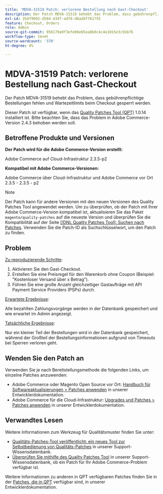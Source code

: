 ```yaml
---
title: 'MDVA-31519 Patch: verlorene Bestellung nach Gast-Checkout'
description: Der Patch MDVA-31519 behebt das Problem, dass gebührenpflichtige Bestellungen fehlen und Wartezeitlimits beim Checkout gesperrt werden.
exl-id: 2b4f9992-d58d-434f-adf8-d8ad8f761755
feature: Checkout, Orders
role: Admin
source-git-commit: 958179e0f3efe08e65ea8b0c4c4e1015e3c5bb76
workflow-type: tm+mt
source-wordcount: '370'
ht-degree: 0%

---
```


# MDVA-31519 Patch: verlorene Bestellung nach Gast-Checkout

Der Patch MDVA-31519 behebt das Problem, dass gebührenpflichtige Bestellungen fehlen und Wartezeitlimits beim Checkout gesperrt werden.

Dieser Patch ist verfügbar, wenn das [Quality Patches Tool (QPT)](https://devdocs.magento.com/guides/v2.4/comp-mgr/patching.html#mqp) 1.0.14 installiert ist. Bitte beachten Sie, dass das Problem in Adobe Commerce-Version 2.4.3 behoben werden soll.

## Betroffene Produkte und Versionen

**Der Patch wird für die Adobe Commerce-Version erstellt:**

Adobe Commerce auf Cloud-Infrastruktur 2.3.5-p2

**Kompatibel mit Adobe Commerce-Versionen:**

Adobe Commerce über Cloud-Infrastruktur und Adobe Commerce vor Ort 2.3.5 - 2.3.5 - p2

>[!NOTE]
>
>Der Patch kann für andere Versionen mit den neuen Versionen des Quality Patches Tool angewendet werden. Um zu überprüfen, ob der Patch mit Ihrer Adobe Commerce-Version kompatibel ist, aktualisieren Sie das Paket `magento/quality-patches` auf die neueste Version und überprüfen Sie die Kompatibilität auf der Seite [[!DNL Quality Patches Tool]: Suchen nach Patches](https://devdocs.magento.com/quality-patches/tool.html#patch-grid). Verwenden Sie die Patch-ID als Suchschlüsselwort, um den Patch zu finden.

## Problem

<u>Zu reproduzierende Schritte</u>:

1. Aktivieren Sie den Gast-Checkout.
1. Erstellen Sie eine Preisregel für den Warenkorb ohne Coupon (Beispiel: &quot;Kostenloser Versand über x Betrag&quot;).
1. Führen Sie eine große Anzahl gleichzeitiger Gastaufträge mit API Payment Service Providers (PSPs) durch.

<u>Erwartete Ergebnisse</u>:

Alle bezahlten Zahlungsvorgänge werden in der Datenbank gespeichert und wie erwartet im Admin angezeigt.

<u>Tatsächliche Ergebnisse</u>:

Nur ein kleiner Teil der Bestellungen wird in der Datenbank gespeichert, während der Großteil der Bestellungsinformationen aufgrund von Timeouts bei Sperren verloren geht.

## Wenden Sie den Patch an

Verwenden Sie je nach Bereitstellungsmethode die folgenden Links, um einzelne Patches anzuwenden:

* Adobe Commerce oder Magento Open Source vor Ort: [Handbuch für Softwareaktualisierungen > Patches anwenden](https://devdocs.magento.com/guides/v2.4/comp-mgr/patching/mqp.html) in unserer Entwicklerdokumentation.
* Adobe Commerce für die Cloud-Infrastruktur: [Upgrades und Patches > Patches anwenden](https://devdocs.magento.com/cloud/project/project-patch.html) in unserer Entwicklerdokumentation.

## Verwandtes Lesen

Weitere Informationen zum Werkzeug für Qualitätsmuster finden Sie unter:

* [Qualitäts-Patches-Tool veröffentlicht: ein neues Tool zur Selbstbedienung von Qualitäts-Patches](/help/announcements/adobe-commerce-announcements/magento-quality-patches-released-new-tool-to-self-serve-quality-patches.md) in unserer Support-Wissensdatenbank.
* [Überprüfen Sie mithilfe des Quality Patches Tool](/help/support-tools/patches-available-in-qpt-tool/check-patch-for-magento-issue-with-magento-quality-patches.md) in unserer Support-Wissensdatenbank, ob ein Patch für Ihr Adobe Commerce-Problem verfügbar ist.

Weitere Informationen zu anderen in QPT verfügbaren Patches finden Sie in der [Patches, die in QPT](https://devdocs.magento.com/quality-patches/tool.html#patch-grid) verfügbar sind, in unserer Entwicklerdokumentation.
